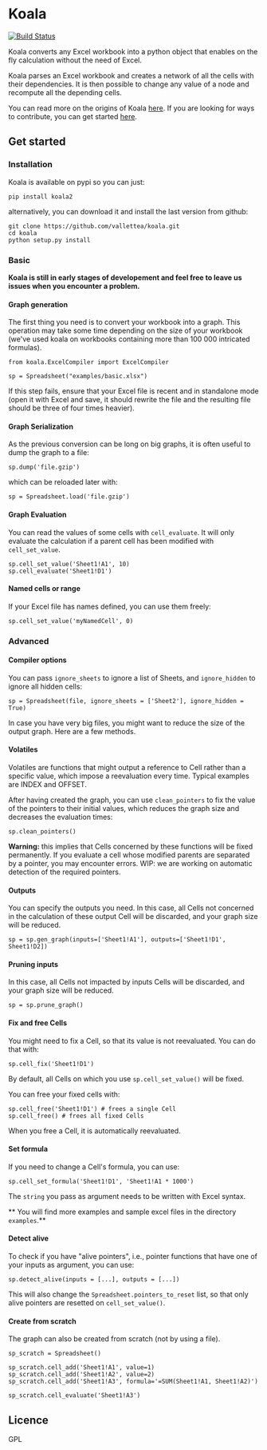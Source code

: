 # Koala

[![Build Status](https://travis-ci.org/vallettea/koala.svg?branch=master)](https://travis-ci.org/vallettea/koala)

Koala converts any Excel workbook into a python object that enables on the fly calculation without the need of Excel.

Koala parses an Excel workbook and creates a network of all the cells with their dependencies. It is then possible to change any value of a node and recompute all the depending cells.

You can read more on the origins of Koala [here](doc/presentation.md). If you are looking for ways to contribute, you can get started [here](doc/contribute.md).

## Get started

### Installation ###

Koala is available on pypi so you can just:

```
pip install koala2
```

alternatively, you can download it and install the last version from github:

```
git clone https://github.com/vallettea/koala.git
cd koala
python setup.py install
```

### Basic ###

**Koala is still in early stages of developement and feel free to leave us issues when you encounter a problem.**

#### Graph generation

The first thing you need is to convert your workbook into a graph.
This operation may take some time depending on the size of your workbook (we've used koala on workbooks containing more than 100 000 intricated formulas).

```
from koala.ExcelCompiler import ExcelCompiler

sp = Spreadsheet("examples/basic.xlsx")
```

If this step fails, ensure that your Excel file is recent and in standalone mode (open it with Excel and save, it should rewrite the file and the resulting file should be three of four times heavier).

#### Graph Serialization

As the previous conversion can be long on big graphs, it is often useful to dump the graph to a file:

```
sp.dump('file.gzip')
```

which can be reloaded later with:

```
sp = Spreadsheet.load('file.gzip')
```


#### Graph Evaluation

You can read the values of some cells with `cell_evaluate`. It will only evaluate the calculation if a parent cell has been modified with `cell_set_value`.

```
sp.cell_set_value('Sheet1!A1', 10)
sp.cell_evaluate('Sheet1!D1')
```

#### Named cells or range

If your Excel file has names defined, you can use them freely:

```
sp.cell_set_value('myNamedCell', 0)
```

### Advanced

#### Compiler options

You can pass `ignore_sheets` to ignore a list of Sheets, and `ignore_hidden` to ignore all hidden cells:

```
sp = Spreadsheet(file, ignore_sheets = ['Sheet2'], ignore_hidden = True)
```

In case you have very big files, you might want to reduce the size of the output graph. Here are a few methods.

#### Volatiles

Volatiles are functions that might output a reference to Cell rather than a specific value, which impose a reevaluation every time. Typical examples are INDEX and OFFSET.

After having created the graph, you can use `clean_pointers` to fix the value of the pointers to their initial values, which reduces the graph size and decreases the evaluation times:

```
sp.clean_pointers()
```

**Warning:** this implies that Cells concerned by these functions will be fixed permanently. If you evaluate a cell whose modified parents are separated by a pointer, you may encounter errors.
WIP: we are working on automatic detection of the required pointers.

#### Outputs

You can specify the outputs you need. In this case, all Cells not concerned in the calculation of these output Cell will be discarded, and your graph size will be reduced.

```
sp = sp.gen_graph(inputs=['Sheet1!A1'], outputs=['Sheet1!D1', Sheet1!D2])
```

#### Pruning inputs

In this case, all Cells not impacted by inputs Cells will be discarded, and your graph size will be reduced.

```
sp = sp.prune_graph()
```

#### Fix and free Cells

You might need to fix a Cell, so that its value is not reevaluated.
You can do that with:

```
sp.cell_fix('Sheet1!D1')
```

By default, all Cells on which you use `sp.cell_set_value()` will be fixed.

You can free your fixed cells with:

```
sp.cell_free('Sheet1!D1') # frees a single Cell
sp.cell_free() # frees all fixed Cells
```

When you free a Cell, it is automatically reevaluated.

#### Set formula

If you need to change a Cell's formula, you can use:

```
sp.cell_set_formula('Sheet1!D1', 'Sheet1!A1 * 1000')
```

The `string` you pass as argument needs to be written with Excel syntax.

** You will find more examples and sample excel files in the directory `examples`.**

#### Detect alive
To check if you have "alive pointers", i.e., pointer functions that have one of your inputs as argument, you can use:

```
sp.detect_alive(inputs = [...], outputs = [...])
```

This will also change the `Spreadsheet.pointers_to_reset` list, so that only alive pointers are resetted on `cell_set_value()`.

#### Create from scratch
The graph can also be created from scratch (not by using a file).

```
sp_scratch = Spreadsheet()

sp_scratch.cell_add('Sheet1!A1', value=1)
sp_scratch.cell_add('Sheet1!A2', value=2)
sp_scratch.cell_add('Sheet1!A3', formula='=SUM(Sheet1!A1, Sheet1!A2)')

sp_scratch.cell_evaluate('Sheet1!A3')
```

## Licence

GPL
